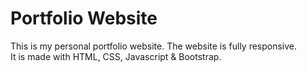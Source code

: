 # Portfolio Website
This is my personal portfolio website. The website is fully responsive.<br>
It is made with HTML, CSS, Javascript & Bootstrap.
